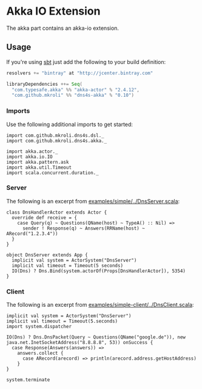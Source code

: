 Akka IO Extension
=================

The akka part contains an akka-io extension.

## Usage
If you're using [sbt] just add the following to your build definition:
```scala
resolvers += "bintray" at "http://jcenter.bintray.com"

libraryDependencies ++= Seq(
  "com.typesafe.akka" %% "akka-actor" % "2.4.12",
  "com.github.mkroli" %% "dns4s-akka" % "0.10")
```

### Imports
Use the following additional imports to get started:
```tut:silent
import com.github.mkroli.dns4s.dsl._
import com.github.mkroli.dns4s.akka._
```
```tut:invisible
import akka.actor._
import akka.io.IO
import akka.pattern.ask
import akka.util.Timeout
import scala.concurrent.duration._
```


### Server
The following is an excerpt from [examples/simple/../DnsServer.scala](https://github.com/mkroli/dns4s/blob/master/examples/simple/src/main/scala/com/github/mkroli/dns4s/examples/simple/DnsServer.scala):
```tut:silent
class DnsHandlerActor extends Actor {
  override def receive = {
    case Query(q) ~ Questions(QName(host) ~ TypeA() :: Nil) =>
      sender ! Response(q) ~ Answers(RRName(host) ~ ARecord("1.2.3.4"))
  }
}

object DnsServer extends App {
  implicit val system = ActorSystem("DnsServer")
  implicit val timeout = Timeout(5 seconds)
  IO(Dns) ? Dns.Bind(system.actorOf(Props[DnsHandlerActor]), 5354)
}
```

### Client
The following is an excerpt from [examples/simple-client/../DnsClient.scala](https://github.com/mkroli/dns4s/blob/master/examples/simple-client/src/main/scala/com/github/mkroli/dns4s/examples/simple/client/DnsClient.scala):
```tut:silent
implicit val system = ActorSystem("DnsServer")
implicit val timeout = Timeout(5.seconds)
import system.dispatcher

IO(Dns) ? Dns.DnsPacket(Query ~ Questions(QName("google.de")), new java.net.InetSocketAddress("8.8.8.8", 53)) onSuccess {
  case Response(Answers(answers)) =>
    answers.collect {
      case ARecord(arecord) => println(arecord.address.getHostAddress)
    }
}
```
```tut:invisible
system.terminate
```

[sbt]:http://scala-sbt.org/
